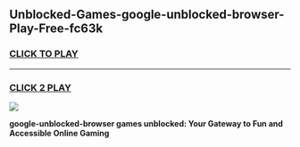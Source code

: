 
## Unblocked-Games-google-unblocked-browser-Play-Free-fc63k
<h3>
<a href="https://premium76.site?title=google-unblocked-browser&ref=12A">CLICK TO PLAY</a></h3>
<hr>

<h3>
<a href="https://premium76.site?title=google-unblocked-browser&ref=12A">CLICK 2 PLAY</a>
  
</h3>

<a href="https://premium76.site?title=google-unblocked-browser&ref=12A"><img src="https://clearcache.store/games.png"></a>


**google-unblocked-browser games unblocked: Your Gateway to Fun and Accessible Online Gaming**
